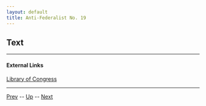 ```yaml
---
layout: default
title: Anti-Federalist No. 19
---
```


## Text

---
#### External Links
[Library of Congress]()

---

[Prev](18.md) -- [Up](README.md) -- [Next](20.md)
